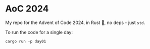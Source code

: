 # AoC 2024

My repo for the Advent of Code 2024, in Rust 🦀, no deps - just `std`.

To run the code for a single day:

```shell
cargo run -p day01
```
